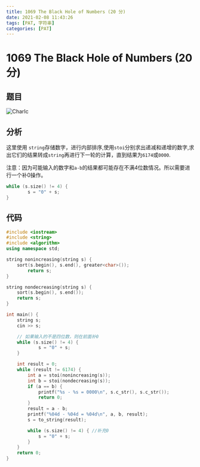 ```yaml
---
title: 1069 The Black Hole of Numbers (20 分)
date: 2021-02-08 11:43:26
tags: [PAT, 字符串]
categories: [PAT]
---
```


# 1069 The Black Hole of Numbers (20 分)

## 题目

![CharIc](https://gitee.com/yoyhm/oss/raw/master/uPic/CharIc.png)

## 分析

这里使用 `string`存储数字，进行内部排序,使用`stoi`分别求出递减和递增的数字,求出它们的结果转成`string`再进行下一轮的计算，直到结果为`6174`或`0000`.

注意：因为可能输入的数字和`a-b`的结果都可能存在不满4位数情况。所以需要进行一个补0操作。

```C++
while (s.size() != 4) {
		s = "0" + s;
}
```

## 代码

```C++
#include <iostream>
#include <string>
#include <algorithm>
using namespace std;

string nonincreasing(string s) {
    sort(s.begin(), s.end(), greater<char>());
        return s;
}

string nondecreasing(string s) {
    sort(s.begin(), s.end());
    return s;
}

int main() {
    string s;
    cin >> s;

    // 如果输入的不是四位数，则在前面补0
    while (s.size() != 4) {
            s = "0" + s;
    }

    int result = 0;
    while (result != 6174) {
        int a = stoi(nonincreasing(s));
        int b = stoi(nondecreasing(s));
        if (a == b) {
            printf("%s - %s = 0000\n", s.c_str(), s.c_str());
            return 0;
        }
        result = a - b;
        printf("%04d - %04d = %04d\n", a, b, result);
        s = to_string(result);

        while (s.size() != 4) { //补充0
            s = "0" + s;
        }
    }
    return 0;
}
```

